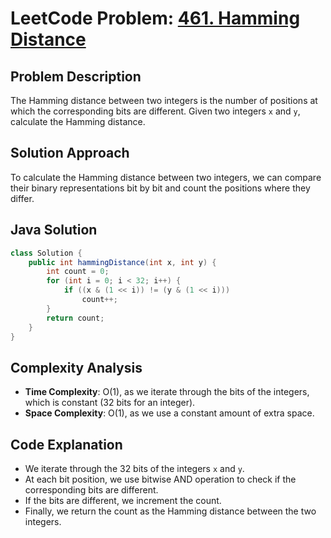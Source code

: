 # LeetCode Problem: [461. Hamming Distance](https://leetcode.com/problems/hamming-distance/)

## Problem Description

The Hamming distance between two integers is the number of positions at which the corresponding bits are different. Given two integers `x` and `y`, calculate the Hamming distance.

## Solution Approach

To calculate the Hamming distance between two integers, we can compare their binary representations bit by bit and count the positions where they differ.

## Java Solution

```java
class Solution {
    public int hammingDistance(int x, int y) {
        int count = 0;
        for (int i = 0; i < 32; i++) {
            if ((x & (1 << i)) != (y & (1 << i)))
                count++;
        }
        return count;
    }
}
```

## Complexity Analysis

- **Time Complexity**: O(1), as we iterate through the bits of the integers, which is constant (32 bits for an integer).
- **Space Complexity**: O(1), as we use a constant amount of extra space.

## Code Explanation
- We iterate through the 32 bits of the integers `x` and `y`.
- At each bit position, we use bitwise AND operation to check if the corresponding bits are different.
- If the bits are different, we increment the count.
- Finally, we return the count as the Hamming distance between the two integers.
